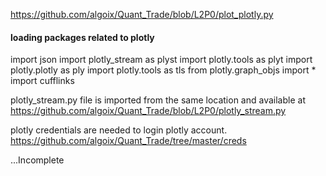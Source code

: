 https://github.com/algoix/Quant_Trade/blob/L2P0/plot_plotly.py

#### loading packages related to plotly
import json
import plotly_stream as plyst
import plotly.tools as plyt
import plotly.plotly as ply
import plotly.tools as tls 
from plotly.graph_objs import *
import cufflinks

plotly_stream.py file is imported from the same location and available at https://github.com/algoix/Quant_Trade/blob/L2P0/plotly_stream.py

plotly credentials are needed to login plotly account.
https://github.com/algoix/Quant_Trade/tree/master/creds

...Incomplete



